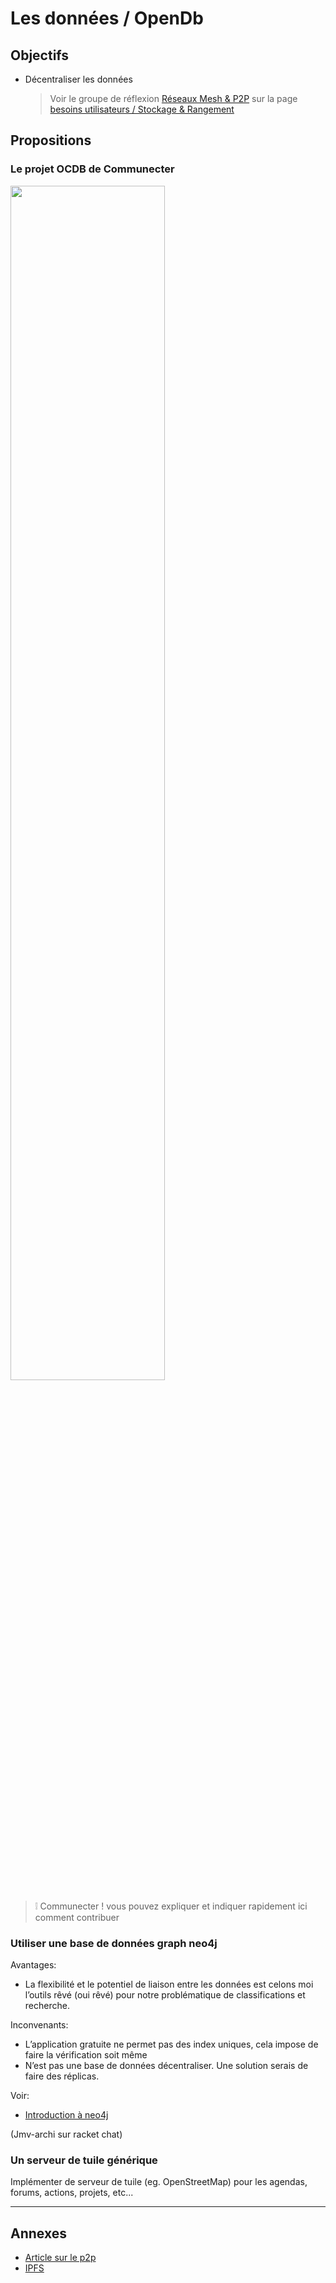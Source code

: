 
Les données / OpenDb
===

## Objectifs

- Décentraliser les données

  > Voir le groupe de réflexion [Réseaux Mesh & P2P](https://wiki.nuitdebout.fr/wiki/R%C3%A9seaux_Mesh_%26_P2P) sur la page [besoins utilisateurs / Stockage & Rangement](https://github.com/corbane/ND-Briques-Numeriques/wiki/A-2-Stockage-&-Rangement)
  
## Propositions

### Le projet OCDB de Communecter

<img width="70%" src="ocdb.png"/>

> :grey_exclamation: Communecter ! vous pouvez expliquer et indiquer rapidement ici comment contribuer

### Utiliser une base de données graph neo4j

Avantages:

-	La flexibilité et le potentiel de liaison entre les données est celons moi l’outils rêvé (oui rêvé) pour notre problématique de classifications et recherche.

Inconvenants:

-	L’application gratuite ne permet pas des index uniques, cela impose de faire la vérification soit même
-	N’est pas une base de données décentraliser. Une solution serais de faire des réplicas.

Voir:

- [Introduction à neo4j](http://logisima.developpez.com/tutoriel/nosql/neo4j/introduction-neo4j/#LI-E-8)

(Jmv-archi sur racket chat)

### Un serveur de tuile générique

Implémenter de serveur de tuile (eg. OpenStreetMap) pour les agendas, forums, actions, projets, etc...

---
## Annexes

- [Article sur le p2p](http://schuler.developpez.com/articles/p2p/)
- [IPFS](https://ipfs.io/)
